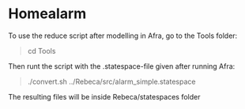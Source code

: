 # Homealarm

To use the reduce script after modelling in Afra, go to the Tools folder:
> cd Tools

Then runt the script with the .statespace-file given after running Afra:
> ./convert.sh ../Rebeca/src/alarm_simple.statespace

The resulting files will be inside Rebeca/statespaces folder